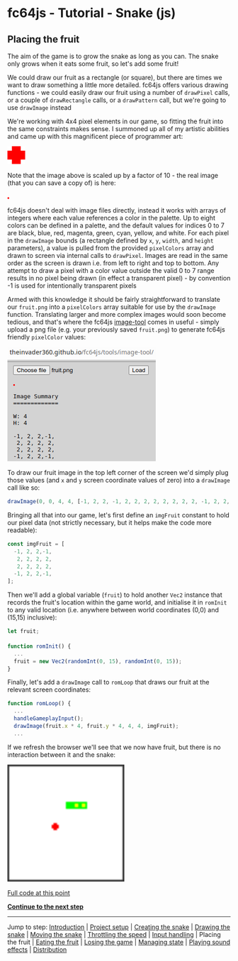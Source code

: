 # fc64js - Tutorial - Snake (js)

## Placing the fruit

The aim of the game is to grow the snake as long as you can. The snake only grows when it eats some fruit, so let's add some fruit!

We could draw our fruit as a rectangle (or square), but there are times we want to draw something a little more detailed. fc64js offers various drawing functions - we could easily draw our fruit using a number of ```drawPixel``` calls, or a couple of ```drawRectangle``` calls, or a ```drawPattern``` call, but we're going to use ```drawImage``` instead

We're working with 4x4 pixel elements in our game, so fitting the fruit into the same constraints makes sense. I summoned up all of my artistic abilities and came up with this magnificent piece of programmer art:

<img src="images/fruit-x10.png" width="40"/>

Note that the image above is scaled up by a factor of 10 - the real image (that you can save a copy of) is here:

<img src="images/fruit.png" width="4"/>

fc64js doesn't deal with image files directly, instead it works with arrays of integers where each value references a color in the palette. Up to eight colors can be defined in a palette, and the default values for indices 0 to 7 are black, blue, red, magenta, green, cyan, yellow, and white. For each pixel in the ```drawImage``` bounds (a rectangle defined by ```x```, ```y```, ```width```, and ```height``` parameters), a value is pulled from the provided ```pixelColors``` array and drawn to screen via internal calls to ```drawPixel```. Images are read in the same order as the screen is drawn i.e. from left to right and top to bottom. Any attempt to draw a pixel with a color value outside the valid 0 to 7 range results in no pixel being drawn (in effect a transparent pixel) - by convention -1 is used for intentionally transparent pixels

Armed with this knowledge it should be fairly straightforward to translate our ```fruit.png``` into a ```pixelColors``` array suitable for use by the ```drawImage``` function. Translating larger and more complex images would soon become tedious, and that's where the fc64js [image-tool](https://theinvader360.github.io/fc64js/tools/image-tool/) comes in useful - simply upload a png file (e.g. your previously saved ```fruit.png```) to generate fc64js friendly ```pixelColor``` values:

[<img src="images/image-tool.png" width="335"/>](https://theinvader360.github.io/fc64js/tools/image-tool/)

To draw our fruit image in the top left corner of the screen we'd simply plug those values (and ```x``` and ```y``` screen coordinate values of zero) into a ```drawImage``` call like so:

```js
drawImage(0, 0, 4, 4, [-1, 2, 2, -1, 2, 2, 2, 2, 2, 2, 2, 2, -1, 2, 2,-1]);
```

Bringing all that into our game, let's first define an ```imgFruit``` constant to hold our pixel data (not strictly necessary, but it helps make the code more readable):

```js
const imgFruit = [
  -1, 2, 2,-1,
   2, 2, 2, 2,
   2, 2, 2, 2,
  -1, 2, 2,-1,
];
```

Then we'll add a global variable (```fruit```) to hold another ```Vec2``` instance that records the fruit's location within the game world, and initialise it in ```romInit``` to any valid location (i.e. anywhere between world coordinates (0,0) and (15,15) inclusive):

```js
let fruit;

function romInit() {
  ...
  fruit = new Vec2(randomInt(0, 15), randomInt(0, 15));
}
```

Finally, let's add a ```drawImage``` call to ```romLoop``` that draws our fruit at the relevant screen coordinates:

```js
function romLoop() {
  ...
  handleGameplayInput();
  drawImage(fruit.x * 4, fruit.y * 4, 4, 4, imgFruit);
  ...
```

If we refresh the browser we'll see that we now have fruit, but there is no interaction between it and the snake:

<img src="images/6-inedible-fruit.gif" width="264"/>

[Full code at this point](versions/v07.html)

[**Continue to the next step**](08.md)

---

Jump to step: [Introduction](readme.md) | [Project setup](01.md) | [Creating the snake](02.md) | [Drawing the snake](03.md) | [Moving the snake](04.md) | [Throttling the speed](05.md) | [Input handling](06.md) | Placing the fruit | [Eating the fruit](08.md) | [Losing the game](09.md) | [Managing state](10.md) | [Playing sound effects](11.md) | [Distribution](12.md)

